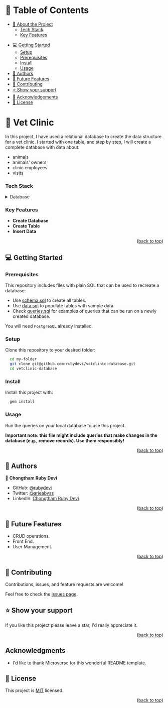 <!-- TABLE OF CONTENTS -->

# 📗 Table of Contents

- [📖 About the Project](#about-project)
    - [Tech Stack](#tech-stack)
    - [Key Features](#key-features)
<!-- - [🚀 Live Demo](#live-demo) -->
- [💻 Getting Started](#getting-started)
  - [Setup](#setup)
  - [Prerequisites](#prerequisites)
  - [Install](#install)
  - [Usage](#usage)
  <!-- - [Run tests](#run-tests) -->
- [👥 Authors](#authors)
- [🔭 Future Features](#future-features)
- [🤝 Contributing](#contributing)
- [⭐️ Show your support](#support)
- [🙏 Acknowledgements](#acknowledgements)
- [📝 License](#license)

# 📖 Vet Clinic <a name="about-project"></a>

In this project, I have used a relational database to create the data structure for a vet clinic. I started with one table, and step by step, I will create a complete database with data about:

- animals
- animals' owners
- clinic employees
- visits

### Tech Stack <a name="tech-stack"></a>

<!-- <details>
  <summary>Client</summary>
  <ul>
    <li>HTML and CSS</li>
    <li>JavaScript</li>
    <li>React & Redux</li>
  </ul>
</details> -->

<details>
  <summary>Database</summary>
  <ul>
    <li>PostgreSQL</li>
  </ul>
</details>

<!-- Features -->

### Key Features <a name="key-features"></a>

- **Create Database**
- **Create Table**
- **Insert Data**

<p align="right">(<a href="#readme-top">back to top</a>)</p>

<!-- LIVE DEMO -->

<!-- ## 🚀 Live Demo <a name="live-demo"></a>

- [Deployed App](https://64d4b5318f95a40008a1d353--rainbow-sherbet-144aa6.netlify.app/)
- [My Presentation](https://drive.google.com/file/d/1iiHlb0XE2IHCMOTJJik9v_qM8aftwXRG/view?usp=sharing)

<p align="right">(<a href="#readme-top">back to top</a>)</p> -->

<!-- GETTING STARTED -->

## 💻 Getting Started <a name="getting-started"></a>

### Prerequisites

This repository includes files with plain SQL that can be used to recreate a database:

- Use [schema.sql](./schema.sql) to create all tables.
- Use [data.sql](./data.sql) to populate tables with sample data.
- Check [queries.sql](./queries.sql) for examples of queries that can be run on a newly created database.

You will need `PostgreSQL` already installed.


### Setup

Clone this repository to your desired folder:
```sh
  cd my-folder
  git clone git@github.com:rubydevi/vetclinic-database.git
  cd vetclinic-database
```

### Install

Install this project with:

```sh
  gem install
```

### Usage
Run the queries on your local database to use this project.

**Important note: this file might include queries that make changes in the database (e.g., remove records). Use them responsibly!**

<!-- ### Run tests

To run tests, run the following command:

```sh
 npx stylelint "**/*.{css,scss}"
```

```sh
 npx eslint "**/*.{js,jsx}"
``` -->

<p align="right">(<a href="#readme-top">back to top</a>)</p>

## 👥 Authors <a name="authors"></a>

👤 **Chongtham Ruby Devi**

- GitHub: [@rubydevi](https://github.com/rubydevi)
- Twitter: [@arieabyss](https://twitter.com/ariesabyss)
- LinkedIn: [Chongtham Ruby Devi](https://www.linkedin.com/in/chongtham-bhoomika/)

<p align="right">(<a href="#readme-top">back to top</a>)</p>

<!-- FUTURE FEATURES -->

## 🔭 Future Features <a name="future-features"></a>

- CRUD operations.
- Front End.
- User Management.

<p align="right">(<a href="#readme-top">back to top</a>)</p>

<!-- CONTRIBUTING -->

## 🤝 Contributing <a name="contributing"></a>

Contributions, issues, and feature requests are welcome!

Feel free to check the [issues page](https://github.com/rubydevi/vetclinic-database/issues).

<!-- SUPPORT -->

## ⭐️ Show your support <a name="support"></a>

If you like this project please leave a star, I'd really appreciate it.

<p align="right">(<a href="#readme-top">back to top</a>)</p>

## Acknowledgments <a name="acknowledgements"></a>

- I'd like to thank Microverse for this wonderful README template.

<!-- LICENSE -->

## 📝 License <a name="license"></a>

This project is [MIT](https://github.com/rubydevi/vetclinic-database/blob/main/LICENSE) licensed.

<p align="right">(<a href="#readme-top">back to top</a>)</p>
